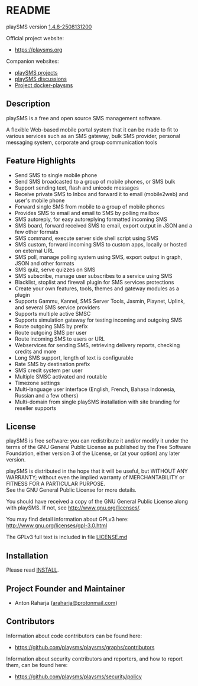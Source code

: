 # README

playSMS version [1.4.8-2508131200](https://github.com/playsms/playsms/releases/tag/1.4.8-2508131200)

Official project website:

* https://playsms.org

Companion websites:

* [playSMS projects](https://github.com/playsms)
* [playSMS discussions](https://github.com/playsms/playsms/discussions)
* [Project docker-playsms](https://github.com/playsms/docker-playsms)


## Description

playSMS is a free and open source SMS management software.

A flexible Web-based mobile portal system that it can be made to fit to various services 
such as an SMS gateway, bulk SMS provider, personal messaging system, corporate and group 
communication tools


## Feature Highlights

* Send SMS to single mobile phone
* Send SMS broadcasted to a group of mobile phones, or SMS bulk
* Support sending text, flash and unicode messages
* Receive private SMS to Inbox and forward it to email (mobile2web) and user's mobile phone
* Forward single SMS from mobile to a group of mobile phones 
* Provides SMS to email and email to SMS by polling mailbox
* SMS autoreply, for easy autoreplying formatted incoming SMS
* SMS board, forward received SMS to email, export output in JSON and a few other formats
* SMS command, execute server side shell script using SMS
* SMS custom, forward incoming SMS to custom apps, locally or hosted on external URL
* SMS poll, manage polling system using SMS, export output in graph, JSON and other formats
* SMS quiz, serve quizzes on SMS
* SMS subscribe, manage user subscribes to a service using SMS
* Blacklist, stoplist and firewall plugin for SMS services protections
* Create your own features, tools, themes and gateway modules as a plugin
* Supports Gammu, Kannel, SMS Server Tools, Jasmin, Playnet, Uplink, and several SMS service providers
* Supports multiple active SMSC
* Supports simulation gateway for testing incoming and outgoing SMS
* Route outgoing SMS by prefix
* Route outgoing SMS per user
* Route incoming SMS to users or URL
* Webservices for sending SMS, retrieving delivery reports, checking credits and more
* Long SMS support, length of text is configurable
* Rate SMS by destination prefix
* SMS credit system per user
* Multiple SMSC activated and routable
* Timezone settings
* Multi-language user interface (English, French, Bahasa Indonesia, Russian and a few others)
* Multi-domain from single playSMS installation with site branding for reseller supports


## License

playSMS is free software: you can redistribute it and/or modify it under the terms of the 
GNU General Public License as published by the Free Software Foundation, either version 3 
of the License, or (at your option) any later version.

playSMS is distributed in the hope that it will be useful, but WITHOUT ANY WARRANTY; without 
even the implied warranty of MERCHANTABILITY or FITNESS FOR A PARTICULAR PURPOSE.  
See the GNU General Public License for more details.

You should have received a copy of the GNU General Public License along with playSMS. 
If not, see <http://www.gnu.org/licenses/>.

You may find detail information about GPLv3 here:
http://www.gnu.org/licenses/gpl-3.0.html

The GPLv3 full text is included in file [LICENSE.md](LICENSE.md)


## Installation

Please read [INSTALL](INSTALL.md "playSMS installation document").


## Project Founder and Maintainer

* Anton Raharja (araharja@protonmail.com)


## Contributors

Information about code contributors can be found here:

* https://github.com/playsms/playsms/graphs/contributors

Information about security contributors and reporters, and how to report them, can be found here:

* https://github.com/playsms/playsms/security/policy

